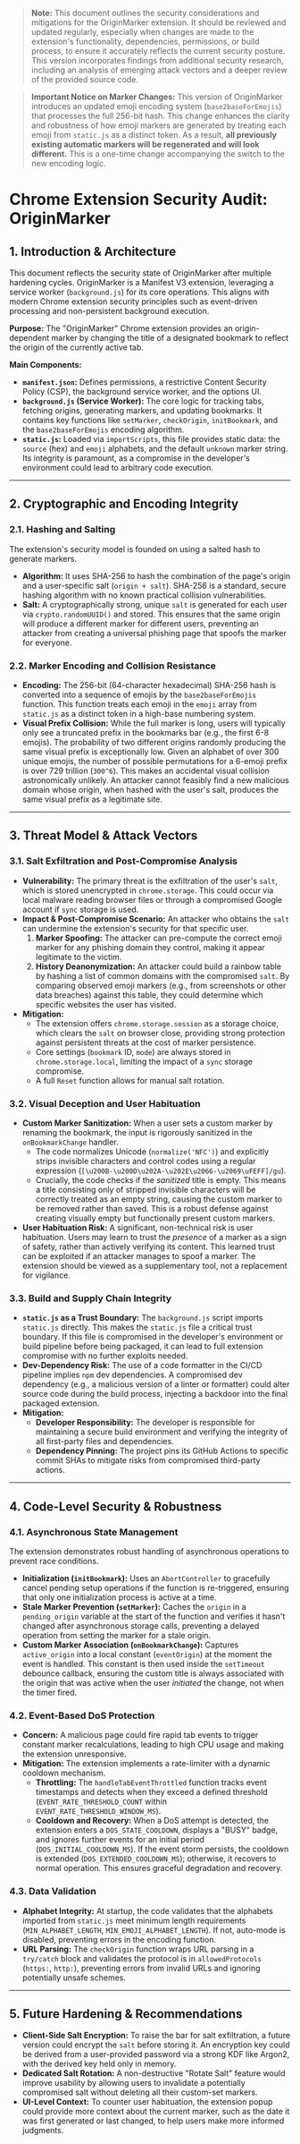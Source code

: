 > **Note:** This document outlines the security considerations and mitigations for the OriginMarker extension. It should be reviewed and updated regularly, especially when changes are made to the extension's functionality, dependencies, permissions, or build process, to ensure it accurately reflects the current security posture. This version incorporates findings from additional security research, including an analysis of emerging attack vectors and a deeper review of the provided source code.

> **Important Notice on Marker Changes:** This version of OriginMarker introduces an updated emoji encoding system (`base2baseForEmojis`) that processes the full 256-bit hash. This change enhances the clarity and robustness of how emoji markers are generated by treating each emoji from `static.js` as a distinct token. As a result, **all previously existing automatic markers will be regenerated and will look different.** This is a one-time change accompanying the switch to the new encoding logic.

# Chrome Extension Security Audit: OriginMarker

## 1. Introduction & Architecture

This document reflects the security state of OriginMarker after multiple hardening cycles. OriginMarker is a Manifest V3 extension, leveraging a service worker (`background.js`) for its core operations. This aligns with modern Chrome extension security principles such as event-driven processing and non-persistent background execution.

**Purpose:** The "OriginMarker" Chrome extension provides an origin-dependent marker by changing the title of a designated bookmark to reflect the origin of the currently active tab.

**Main Components:**

* **`manifest.json`:** Defines permissions, a restrictive Content Security Policy (CSP), the background service worker, and the options UI.
* **`background.js` (Service Worker):** The core logic for tracking tabs, fetching origins, generating markers, and updating bookmarks. It contains key functions like `setMarker`, `checkOrigin`, `initBookmark`, and the `base2baseForEmojis` encoding algorithm.
* **`static.js`:** Loaded via `importScripts`, this file provides static data: the `source` (hex) and `emoji` alphabets, and the default `unknown` marker string. Its integrity is paramount, as a compromise in the developer's environment could lead to arbitrary code execution.

---

## 2. Cryptographic and Encoding Integrity

### 2.1. Hashing and Salting

The extension's security model is founded on using a salted hash to generate markers.

* **Algorithm:** It uses SHA-256 to hash the combination of the page's origin and a user-specific salt (`origin + salt`). SHA-256 is a standard, secure hashing algorithm with no known practical collision vulnerabilities.
* **Salt:** A cryptographically strong, unique `salt` is generated for each user via `crypto.randomUUID()` and stored. This ensures that the same origin will produce a different marker for different users, preventing an attacker from creating a universal phishing page that spoofs the marker for everyone.

### 2.2. Marker Encoding and Collision Resistance

* **Encoding:** The 256-bit (64-character hexadecimal) SHA-256 hash is converted into a sequence of emojis by the `base2baseForEmojis` function. This function treats each emoji in the `emoji` array from `static.js` as a distinct token in a high-base numbering system.
* **Visual Prefix Collision:** While the full marker is long, users will typically only see a truncated prefix in the bookmarks bar (e.g., the first 6-8 emojis). The probability of two different origins randomly producing the same visual prefix is exceptionally low. Given an alphabet of over 300 unique emojis, the number of possible permutations for a 6-emoji prefix is over 729 trillion (`300^6`). This makes an accidental visual collision astronomically unlikely. An attacker cannot feasibly find a new malicious domain whose origin, when hashed with the user's salt, produces the same visual prefix as a legitimate site.

---

## 3. Threat Model & Attack Vectors

### 3.1. Salt Exfiltration and Post-Compromise Analysis

* **Vulnerability:** The primary threat is the exfiltration of the user's `salt`, which is stored unencrypted in `chrome.storage`. This could occur via local malware reading browser files or through a compromised Google account if `sync` storage is used.
* **Impact & Post-Compromise Scenario:** An attacker who obtains the `salt` can undermine the extension's security for that specific user.
    1.  **Marker Spoofing:** The attacker can pre-compute the correct emoji marker for any phishing domain they control, making it appear legitimate to the victim.
    2.  **History Deanonymization:** An attacker could build a rainbow table by hashing a list of common domains with the compromised `salt`. By comparing observed emoji markers (e.g., from screenshots or other data breaches) against this table, they could determine which specific websites the user has visited.
* **Mitigation:**
    * The extension offers `chrome.storage.session` as a storage choice, which clears the `salt` on browser close, providing strong protection against persistent threats at the cost of marker persistence.
    * Core settings (`bookmark` ID, `mode`) are always stored in `chrome.storage.local`, limiting the impact of a `sync` storage compromise.
    * A full `Reset` function allows for manual salt rotation.

### 3.2. Visual Deception and User Habituation

* **Custom Marker Sanitization:** When a user sets a custom marker by renaming the bookmark, the input is rigorously sanitized in the `onBookmarkChange` handler.
    * The code normalizes Unicode (`normalize('NFC')`) and explicitly strips invisible characters and control codes using a regular expression (`[\u200B-\u200D\u202A-\u202E\u2066-\u2069\uFEFF]/gu`).
    * Crucially, the code checks if the *sanitized* title is empty. This means a title consisting only of stripped invisible characters will be correctly treated as an empty string, causing the custom marker to be removed rather than saved. This is a robust defense against creating visually empty but functionally present custom markers.
* **User Habituation Risk:** A significant, non-technical risk is user habituation. Users may learn to trust the *presence* of a marker as a sign of safety, rather than actively verifying its content. This learned trust can be exploited if an attacker manages to spoof a marker. The extension should be viewed as a supplementary tool, not a replacement for vigilance.

### 3.3. Build and Supply Chain Integrity

* **`static.js` as a Trust Boundary:** The `background.js` script imports `static.js` directly. This makes the `static.js` file a critical trust boundary. If this file is compromised in the developer's environment or build pipeline before being packaged, it can lead to full extension compromise with no further exploits needed.
* **Dev-Dependency Risk:** The use of a code formatter in the CI/CD pipeline implies `npm` dev dependencies. A compromised dev dependency (e.g., a malicious version of a linter or formatter) could alter source code during the build process, injecting a backdoor into the final packaged extension.
* **Mitigation:**
    * **Developer Responsibility:** The developer is responsible for maintaining a secure build environment and verifying the integrity of all first-party files and dependencies.
    * **Dependency Pinning:** The project pins its GitHub Actions to specific commit SHAs to mitigate risks from compromised third-party actions.

---

## 4. Code-Level Security & Robustness

### 4.1. Asynchronous State Management

The extension demonstrates robust handling of asynchronous operations to prevent race conditions.

* **Initialization (`initBookmark`):** Uses an `AbortController` to gracefully cancel pending setup operations if the function is re-triggered, ensuring that only one initialization process is active at a time.
* **Stale Marker Prevention (`setMarker`):** Caches the `origin` in a `pending_origin` variable at the start of the function and verifies it hasn't changed after asynchronous storage calls, preventing a delayed operation from setting the marker for a stale origin.
* **Custom Marker Association (`onBookmarkChange`):** Captures `active_origin` into a local constant (`eventOrigin`) at the moment the event is handled. This constant is then used inside the `setTimeout` debounce callback, ensuring the custom title is always associated with the origin that was active when the user *initiated* the change, not when the timer fired.

### 4.2. Event-Based DoS Protection

* **Concern:** A malicious page could fire rapid tab events to trigger constant marker recalculations, leading to high CPU usage and making the extension unresponsive.
* **Mitigation:** The extension implements a rate-limiter with a dynamic cooldown mechanism.
    * **Throttling:** The `handleTabEventThrottled` function tracks event timestamps and detects when they exceed a defined threshold (`EVENT_RATE_THRESHOLD_COUNT` within `EVENT_RATE_THRESHOLD_WINDOW_MS`).
    * **Cooldown and Recovery:** When a DoS attempt is detected, the extension enters a `DOS_STATE_COOLDOWN`, displays a "BUSY" badge, and ignores further events for an initial period (`DOS_INITIAL_COOLDOWN_MS`). If the event storm persists, the cooldown is extended (`DOS_EXTENDED_COOLDOWN_MS`); otherwise, it recovers to normal operation. This ensures graceful degradation and recovery.

### 4.3. Data Validation

* **Alphabet Integrity:** At startup, the code validates that the alphabets imported from `static.js` meet minimum length requirements (`MIN_ALPHABET_LENGTH`, `MIN_EMOJI_ALPHABET_LENGTH`). If not, auto-mode is disabled, preventing errors in the encoding function.
* **URL Parsing:** The `checkOrigin` function wraps URL parsing in a `try/catch` block and validates the protocol is in `allowedProtocols` (`https:`, `http:`), preventing errors from invalid URLs and ignoring potentially unsafe schemes.

---

## 5. Future Hardening & Recommendations

* **Client-Side Salt Encryption:** To raise the bar for salt exfiltration, a future version could encrypt the `salt` before storing it. An encryption key could be derived from a user-provided password via a strong KDF like Argon2, with the derived key held only in memory.
* **Dedicated Salt Rotation:** A non-destructive "Rotate Salt" feature would improve usability by allowing users to invalidate a potentially compromised salt without deleting all their custom-set markers.
* **UI-Level Context:** To counter user habituation, the extension popup could provide more context about the current marker, such as the date it was first generated or last changed, to help users make more informed judgments.
